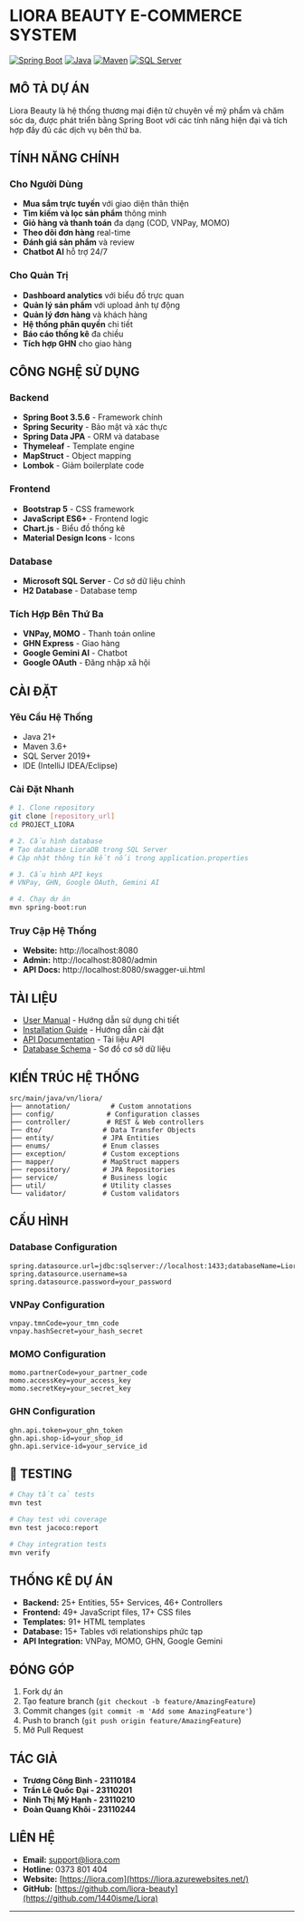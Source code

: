 # LIORA BEAUTY E-COMMERCE SYSTEM

[![Spring Boot](https://img.shields.io/badge/Spring%20Boot-3.5.6-brightgreen.svg)](https://spring.io/projects/spring-boot)
[![Java](https://img.shields.io/badge/Java-21-orange.svg)](https://www.oracle.com/java/)
[![Maven](https://img.shields.io/badge/Maven-3.6+-blue.svg)](https://maven.apache.org/)
[![SQL Server](https://img.shields.io/badge/SQL%20Server-2019+-red.svg)](https://www.microsoft.com/sql-server)

## MÔ TẢ DỰ ÁN

Liora Beauty là hệ thống thương mại điện tử chuyên về mỹ phẩm và chăm sóc da, được phát triển bằng Spring Boot với các tính năng hiện đại và tích hợp đầy đủ các dịch vụ bên thứ ba.

## TÍNH NĂNG CHÍNH

### Cho Người Dùng
- **Mua sắm trực tuyến** với giao diện thân thiện
- **Tìm kiếm và lọc sản phẩm** thông minh
- **Giỏ hàng và thanh toán** đa dạng (COD, VNPay, MOMO)
- **Theo dõi đơn hàng** real-time
- **Đánh giá sản phẩm** và review
- **Chatbot AI** hỗ trợ 24/7

### Cho Quản Trị
- **Dashboard analytics** với biểu đồ trực quan
- **Quản lý sản phẩm** với upload ảnh tự động
- **Quản lý đơn hàng** và khách hàng
- **Hệ thống phân quyền** chi tiết
- **Báo cáo thống kê** đa chiều
- **Tích hợp GHN** cho giao hàng

## CÔNG NGHỆ SỬ DỤNG

### Backend
- **Spring Boot 3.5.6** - Framework chính
- **Spring Security** - Bảo mật và xác thực
- **Spring Data JPA** - ORM và database
- **Thymeleaf** - Template engine
- **MapStruct** - Object mapping
- **Lombok** - Giảm boilerplate code

### Frontend
- **Bootstrap 5** - CSS framework
- **JavaScript ES6+** - Frontend logic
- **Chart.js** - Biểu đồ thống kê
- **Material Design Icons** - Icons

### Database
- **Microsoft SQL Server** - Cơ sở dữ liệu chính
- **H2 Database** - Database temp

### Tích Hợp Bên Thứ Ba
- **VNPay, MOMO** - Thanh toán online
- **GHN Express** - Giao hàng
- **Google Gemini AI** - Chatbot
- **Google OAuth** - Đăng nhập xã hội

## CÀI ĐẶT

### Yêu Cầu Hệ Thống
- Java 21+
- Maven 3.6+
- SQL Server 2019+
- IDE (IntelliJ IDEA/Eclipse)

### Cài Đặt Nhanh
```bash
# 1. Clone repository
git clone [repository_url]
cd PROJECT_LIORA

# 2. Cấu hình database
# Tạo database LioraDB trong SQL Server
# Cập nhật thông tin kết nối trong application.properties

# 3. Cấu hình API keys
# VNPay, GHN, Google OAuth, Gemini AI

# 4. Chạy dự án
mvn spring-boot:run
```

### Truy Cập Hệ Thống
- **Website:** http://localhost:8080
- **Admin:** http://localhost:8080/admin
- **API Docs:** http://localhost:8080/swagger-ui.html

## TÀI LIỆU

- [User Manual](User_Manual_Liora_Beauty.md) - Hướng dẫn sử dụng chi tiết
- [Installation Guide](INSTALLATION_GUIDE.md) - Hướng dẫn cài đặt
- [API Documentation](docs/api.md) - Tài liệu API
- [Database Schema](docs/database.md) - Sơ đồ cơ sở dữ liệu

## KIẾN TRÚC HỆ THỐNG

```
src/main/java/vn/liora/
├── annotation/          # Custom annotations
├── config/             # Configuration classes
├── controller/         # REST & Web controllers
├── dto/               # Data Transfer Objects
├── entity/            # JPA Entities
├── enums/             # Enum classes
├── exception/         # Custom exceptions
├── mapper/            # MapStruct mappers
├── repository/        # JPA Repositories
├── service/           # Business logic
├── util/              # Utility classes
└── validator/         # Custom validators
```

## CẤU HÌNH

### Database Configuration
```properties
spring.datasource.url=jdbc:sqlserver://localhost:1433;databaseName=LioraDB
spring.datasource.username=sa
spring.datasource.password=your_password
```

### VNPay Configuration
```properties
vnpay.tmnCode=your_tmn_code
vnpay.hashSecret=your_hash_secret
```

### MOMO Configuration
```properties
momo.partnerCode=your_partner_code
momo.accessKey=your_access_key
momo.secretKey=your_secret_key
```

### GHN Configuration
```properties
ghn.api.token=your_ghn_token
ghn.api.shop-id=your_shop_id
ghn.api.service-id=your_service_id
```

## 🧪 TESTING

```bash
# Chạy tất cả tests
mvn test

# Chạy test với coverage
mvn test jacoco:report

# Chạy integration tests
mvn verify
```

## THỐNG KÊ DỰ ÁN

- **Backend:** 25+ Entities, 55+ Services, 46+ Controllers
- **Frontend:** 49+ JavaScript files, 17+ CSS files
- **Templates:** 91+ HTML templates
- **Database:** 15+ Tables với relationships phức tạp
- **API Integration:** VNPay, MOMO, GHN, Google Gemini

## ĐÓNG GÓP

1. Fork dự án
2. Tạo feature branch (`git checkout -b feature/AmazingFeature`)
3. Commit changes (`git commit -m 'Add some AmazingFeature'`)
4. Push to branch (`git push origin feature/AmazingFeature`)
5. Mở Pull Request


## TÁC GIẢ

- **Trương Công Bình - 23110184** 
- **Trần Lê Quốc Đại - 23110201** 
- **Ninh Thị Mỹ Hạnh - 23110210** 
- **Đoàn Quang Khôi - 23110244**  


## LIÊN HỆ

- **Email:** support@liora.com
- **Hotline:** 0373 801 404
- **Website:** [https://liora.com](https://liora.azurewebsites.net/)
- **GitHub:** [https://github.com/liora-beauty](https://github.com/1440isme/Liora)
---
